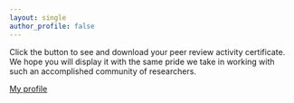 ```yaml
---
layout: single
author_profile: false
---
```


Click the button to see and download your peer review activity certificate. We hope you will display it with the same pride we take in working with such an accomplished community of researchers.

[My profile](http://connect.acspubs.org/LP=1278?elqTrackId=7d91bb8eed424206afbf32ed6601bcf2&elq=82db3eb3ceb94b3fa3917406ef992a31&elqaid=8009&elqat=1&elqCampaignId=2740)

